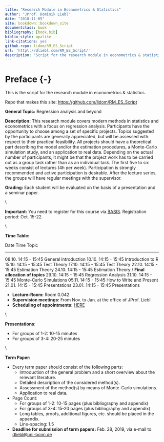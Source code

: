 ```yaml
--- 
title: "Research Module in Econometrics & Statistics"
author: "JProf. Dominik Liebl"
date: "2018-11-05"
site: bookdown::bookdown_site
documentclass: book
bibliography: [book.bib]
biblio-style: apalike
link-citations: yes
github-repo: lidom/RM_ES_Script
url: 'http\://dliebl.com/RM_ES_Script/'
description: "Script for the research module in econometrics & statistics (University Bonn)."
---
```


# Preface {-}


This is the script for the research module in econometrics & statistics. 


Repo that makes this site: https://github.com/lidom/RM_ES_Script


**General Topic:**
Regression analysis and beyond 
  
**Description:** 
This research module covers modern methods in statistics and econometrics with a focus on regression analysis. Participants have the opportunity to choose among a set of specific projects. Topics suggested by the participants are generally appreciated, but will be assessed with respect to their practical feasibility. All projects should have a theoretical part describing the model and/or the estimation procedures, a Monte-Carlo simulation study, and an application to real data. Depending on the actual number of participants, it might be that the project work has to be carried out as a group task rather than as an individual task. The first five to six weeks consist of lectures (4h per week). Participation is strongly recommended and active participation is desirable. After the lecture series, the groups will have regular meetings with the supervisor. 

**Grading:**
Each student will be evaluated on the basis of a presentation and a seminar paper. 


\

**Important:** You need to register for this course via [BASIS](https://basis.uni-bonn.de/). Registration period: Oct. 15-22.  


\


**Time Table:**

Date        Time               Topic
----------  -----------------  ---------------------------------
08.10.      14:15 - 15:45      General Introduction 
10.10.      14:15 - 15:45      Introduction to R
15.10.      14:15 - 15:45      Test Theory
17.10.      14:15 - 15:45      Test Theory
22.10.      14:15 - 15:45      Estimation Theory
24.10.      14:15 - 15:45      Estimation Theory / **Final allocation of topics**
29.10.      14:15 - 15:45      Regression Analysis
31.10.      14:15 - 15:45      Monte-Carlo Simulations
05.11.      14:15 - 15:45      How to Write and Present
21.01.      14:15 - 15:45      Presentations
23.01.      14:15 - 15:45      Presentations


- **Lecture-Room:** Room 0.042
- **Supervision meetings:** From Nov. to Jan. at the office of JProf. Liebl
- **Scheduling of appointments:** [HERE](https://docs.google.com/spreadsheets/d/1clb0ple3GaRlwod5JOKK84A996p1BKNMSs32JrqBZ_A/edit?usp=sharing)


\

**Presentations:**

* For groups of 1-2: 10-15 minutes
* For groups of 3-4: 20-25 minutes


\


**Term Paper:**

* Every term paper should consist of the following parts:
    * Introduction of the general problem and a short overview about the relevant literature.
    * Detailed description of the considered method(s).
    * Assessment of the method(s) by means of Monte-Carlo simulations.
    * Application to real data.
* Page Count:
    * For groups of 1-2: 10-15 pages (plus bibliography and appendix)
    * For groups of 3-4: 15-20 pages (plus bibliography and appendix)
    * Long tables, proofs, additional figures, etc. should be placed in the appendix.
    * Line-spacing: 1.5
* **Deadline for submission of term papers:** Feb. 28, 2019, via e-mail to [dliebl@uni-bonn.de](mailto:dliebl@uni-bonn.de)





